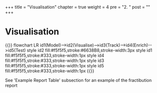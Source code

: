+++
title = "Visualisation"
chapter = true
weight = 4
pre = "2. "
post = ""
+++

<!-- ### Chapter 2 -->

# Visualisation

{{<mermaid>}}
flowchart LR
    id1(Model)-->id2(Visualise)-->id3(Track)-->id4(Enrich)-->id5(Test)
    style id2 fill:#f5f5f5,stroke:#6638B8,stroke-width:3px
    style id1 fill:#f5f5f5,stroke:#333,stroke-width:1px
    style id4 fill:#f5f5f5,stroke:#333,stroke-width:1px
    style id3 fill:#f5f5f5,stroke:#333,stroke-width:1px
    style id5 fill:#f5f5f5,stroke:#333,stroke-width:1px
{{</mermaid >}}

See 'Example Report Table' subsection for an example of the fractibution report 
